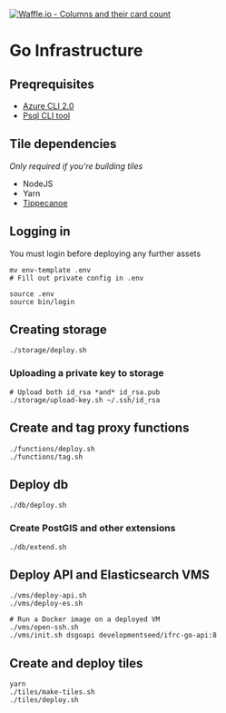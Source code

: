 [![Waffle.io - Columns and their card count](https://badge.waffle.io/IFRCGo/go-infrastructure.svg?columns=all)](https://waffle.io/IFRCGo/go-infrastructure)

# Go Infrastructure

## Preqrequisites

- [Azure CLI 2.0](https://docs.microsoft.com/en-us/cli/azure/install-azure-cli?view=azure-cli-latest)
- [Psql CLI tool](https://www.postgresql.org/docs/9.6/static/app-psql.html)

## Tile dependencies

*Only required if you're building tiles*

- NodeJS
- Yarn
- [Tippecanoe](https://github.com/mapbox/tippecanoe)

## Logging in

You must login before deploying any further assets

```(bash)
mv env-template .env
# Fill out private config in .env

source .env
source bin/login
```

## Creating storage

```(bash)
./storage/deploy.sh
```

### Uploading a private key to storage

```(bash)
# Upload both id_rsa *and* id_rsa.pub
./storage/upload-key.sh ~/.ssh/id_rsa
```

## Create and tag proxy functions

```(bash)
./functions/deploy.sh
./functions/tag.sh
```

## Deploy db

```(bash)
./db/deploy.sh
```

### Create PostGIS and other extensions

```(bash)
./db/extend.sh
```

## Deploy API and Elasticsearch VMS

```(bash)
./vms/deploy-api.sh
./vms/deploy-es.sh

# Run a Docker image on a deployed VM
./vms/open-ssh.sh
./vms/init.sh dsgoapi developmentseed/ifrc-go-api:8
```

## Create and deploy tiles

```(bash)
yarn
./tiles/make-tiles.sh
./tiles/deploy.sh
```
